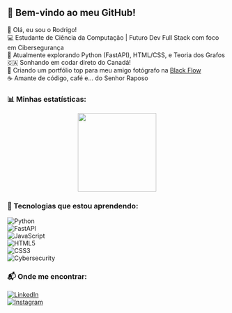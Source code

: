 ## 🦊 Bem-vindo ao meu GitHub!  

👋 Olá, eu sou o Rodrigo!  
💻 Estudante de Ciência da Computação | Futuro Dev Full Stack com foco em Cibersegurança  
🚀 Atualmente explorando Python (FastAPI), HTML/CSS, e Teoria dos Grafos  
🇨🇦 Sonhando em codar direto do Canadá!  
📸 Criando um portfólio top para meu amigo fotógrafo na [Black Flow](#)  
☕ Amante de código, café e... do Senhor Raposo  

### 📊 Minhas estatísticas:

<div align="center">
  <img height="180em" src="https://github-readme-stats.vercel.app/api?username=RodrigoBrito&show_icons=true&theme=radical"/>
</div>

### 🚀 Tecnologias que estou aprendendo:  
![Python](https://img.shields.io/badge/Python-3.9-blue?style=for-the-badge&logo=python)  
![FastAPI](https://img.shields.io/badge/FastAPI-009688?style=for-the-badge&logo=fastapi)  
![JavaScript](https://img.shields.io/badge/JavaScript-F7DF1E?style=for-the-badge&logo=javascript&logoColor=black)  
![HTML5](https://img.shields.io/badge/HTML5-E34F26?style=for-the-badge&logo=html5)  
![CSS3](https://img.shields.io/badge/CSS3-1572B6?style=for-the-badge&logo=css3)  
![Cybersecurity](https://img.shields.io/badge/Security-007ACC?style=for-the-badge&logo=hackthebox)  

### 📬 Onde me encontrar:  
[![LinkedIn](https://img.shields.io/badge/LinkedIn-0077B5?style=for-the-badge&logo=linkedin)](https://www.linkedin.com/in/arodrigolima/)  
[![Instagram](https://img.shields.io/badge/Instagram-E4405F?style=for-the-badge&logo=instagram)](https://www.instagram.com/a.rodrigolima_/)  
